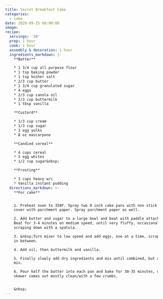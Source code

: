 ```yaml
---
title: Secret Breakfast Cake
categories:
  - cake
date: 2020-09-25 00:00:00
image:
recipe:
  servings: '20'
  prep: 1 hour
  cook: 1 hour
  assembly & decoration: 1 hour
  ingredients_markdown: |-
    **Batter**

    * 1 3/4 cup all purpose flour
    * 1 tsp baking powder
    * 1 tsp kosher salt
    * 2/3 cup butter
    * 1 3/4 cup granulated sugar
    * 4 eggs
    * 2/3 cup canola oil
    * 2/3 cup buttermilk
    * 1 tbsp vanilla

    **Custard**

    * 1/3 cup cream
    * 1/3 cup sugar
    * 3 egg yolks
    * 8 oz mascarpone

    **Candied cereal**

    * 4 cups cereal
    * 3 egg whites
    * 1/2 cup sugar&nbsp;

    **Frosting**

    * 3 cups heavy w/c
    * Vanilla instant pudding
  directions_markdown: >-
    **For cake**


    1. Preheat oven to 350F. Spray two 8 inch cake pans with non stick spray and
    cover with parchment paper. Spray parchment paper as well.

    2. Add butter and sugar to a large bowl and beat with paddle attachment.
    Beat for 3-4 minutes on medium speed, until very fluffy, occasionally
    scraping down with a spatula.

    3. &nbsp;Turn mixer to low speed and add eggs, one at a time, scraping bowl
    in between.

    4. Add oil, then buttermilk and vanilla.

    5. Finally slowly add dry ingredients and mix until combined, but don't over
    mix.

    6. Pour half the batter into each pan and bake for 30-35 minutes, until a
    skewer comes out mostly clean/with a few crumbs.


    &nbsp;
---
```


